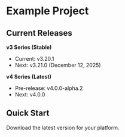 # Example Project

## Current Releases

**v3 Series (Stable)**
- Current: v3.20.1
- Next: v3.21.0 (December 12, 2025)

**v4 Series (Latest)**
- Pre-release: v4.0.0-alpha.2
- Next: v4.0.0

## Quick Start

Download the latest version for your platform.

